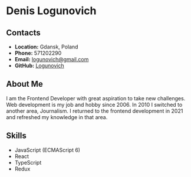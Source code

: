 # Denis Logunovich
## Contacts
* **Location:** Gdansk, Poland
* **Phone:** 571202290
* **Email:** logunovich@gmail.com
* **GitHub:** [Logunovich](https://github.com/Logunovich)
## About Me
I am the Frontend Developer with great aspiration to take new challenges. Web development is my job and hobby since 2006. In 2010 I switched to another area, Journalism. I returned to the frontend development in 2021 and refreshed my knowledge in that area. 
## Skills
* JavaScript (ECMAScript 6)
* React 
* TypeScript
* Redux